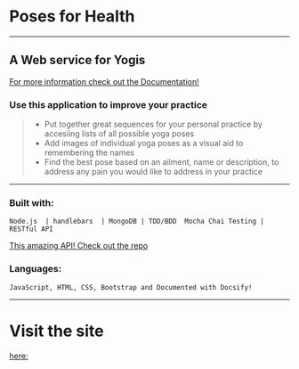 # Poses for Health
***
## A Web service for Yogis 

[For more information check out the Documentation!](https://andreagraziosi.github.io/nodejs_application/#/)

### Use this application to improve your practice
> - Put together great sequences for your personal practice by accesiing lists of all possible yoga poses
> - Add images of individual yoga poses as a visual aid to remembering the names
> - Find the best pose based on an ailment, name or description, to address any pain you would like to address in your practice

***


### Built with:
``` Node.js  | handlebars  | MongoDB | TDD/BDD  Mocha Chai Testing | RESTful API ```

 [This amazing API! Check out the repo](https://github.com/pmyjavec/asana.git) 
### Languages:
```
JavaScript, HTML, CSS, Bootstrap and Documented with Docsify!
```

***

# Visit the site 
[here:]()
